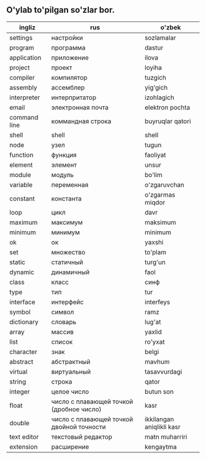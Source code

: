 ## O'ylab to'pilgan so'zlar bor.

ingliz | rus | o'zbek
--- | --- | ---
settings | настройки | sozlamalar
program | программа | dastur
application | приложение | ilova
project | проект | loyiha
compiler | компилятор | tuzgich
assembly | ассемблер | yig'gich
interpreter | интерпритатор | izohlagich
email | электронная почта | elektron pochta
command line | коммандная строка | buyruqlar qatori
shell | shell | shell
node | узел | tugun
function | функция | faoliyat
element | элемент | unsur
module | модуль | bo'lim
variable | переменная | o'zgaruvchan
constant | константа | o'zgarmas miqdor
loop | цикл | davr
maximum | максимум | maksimum
minimum | минимум | minimum
ok | ок | yaxshi
set | множество | to'plam
static | статичный | turg'un
dynamic | динамичный | faol
class | класс | синф
type | тип | tur
interface | интерфейс | interfeys
symbol | символ | ramz
dictionary | словарь | lug'at
array | массив | yaxlid
list | список | ro'yxat
character | знак | belgi
abstract | абстрактный | mavhum
virtual | виртуальный | tasavvurdagi
string | строка | qator
integer | целое число | butun son
float | число с плавающей точкой (дробное число) | kasr
double | число с плавающей точкой двойной точности | ikkilangan aniqlikli kasr
text editor | текстовый редактор | matn muharriri
extension | расширение | kengaytma
